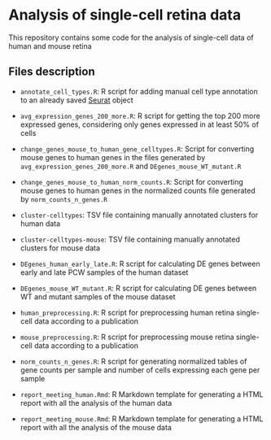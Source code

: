 # Analysis of single-cell retina data

This repository contains some code for the analysis of single-cell data of human and mouse retina

## Files description

- `annotate_cell_types.R`: R script for adding manual cell type annotation to an already saved [Seurat](https://satijalab.org/seurat/) object

- `avg_expression_genes_200_more.R`: R script for getting the top 200 more expressed genes, considering only genes expressed in at least 50% of cells

- `change_genes_mouse_to_human_gene_celltypes.R`: Script for converting mouse genes to human genes in the files generated by `avg_expression_genes_200_more.R` and `DEgenes_mouse_WT_mutant.R`

- `change_genes_mouse_to_human_norm_counts.R`: Script for converting mouse genes to human genes in the normalized counts file generated by `norm_counts_n_genes.R`

- `cluster-celltypes`: TSV file containing manually annotated clusters for human data

- `cluster-celltypes-mouse`: TSV file containing manually annotated clusters for mouse data

- `DEgenes_human_early_late.R`: R script for calculating DE genes between early and late PCW samples of the human dataset

- `DEgenes_mouse_WT_mutant.R`: R script for calculating DE genes between WT and mutant samples of the mouse dataset

- `human_preprocessing.R`: R script for preprocessing human retina single-cell data according to a publication

- `mouse_preprocessing.R`: R script for preprocessing mouse retina single-cell data according to a publication

- `norm_counts_n_genes.R`: R script for generating normalized tables of gene counts per sample and number of cells expressing each gene per sample

- `report_meeting_human.Rmd`: R Markdown template for generating a HTML report with all the analysis of the human data

- `report_meeting_mouse.Rmd`: R Markdown template for generating a HTML report with all the analysis of the mouse data
